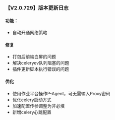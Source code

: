 ### 【V2.0.729】版本更新日志

#### 功能：
- 自动开通网络策略

#### 修复
- 打包后前端白屏的问题
- 解决celeryev队列阻塞的问题
- 插件更新脚本执行错误的问题

#### 优化
- 使用作业平台操作P-Agent，可无需输入Proxy密码
- 优化celery启动方式
- 加速配置传参调整为非必填
- 新增celery心跳配置
